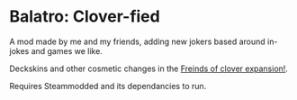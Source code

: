 # Balatro: Clover-fied

A mod made by me and my friends, adding new jokers based around in-jokes and games we like.

Deckskins and other cosmetic changes in the [Freinds of clover expansion!](https://github.com/Clover-090/Clover-fied-Friends-of-Clover-expansion).

Requires Steammodded and its dependancies to run.
